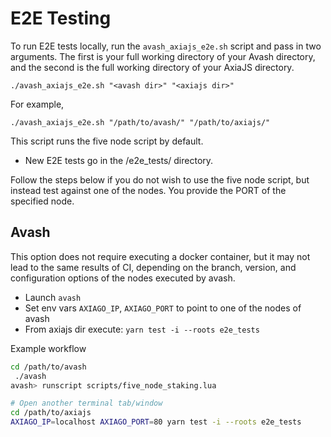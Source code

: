 # E2E Testing

To run E2E tests locally, run the `avash_axiajs_e2e.sh` script and pass in two arguments. The first is your full working directory of your Avash directory, and the second is the full working directory of your AxiaJS directory.

`./avash_axiajs_e2e.sh "<avash dir>" "<axiajs dir>"`

For example,

`./avash_axiajs_e2e.sh "/path/to/avash/" "/path/to/axiajs/"`

This script runs the five node script by default.

- New E2E tests go in the /e2e_tests/ directory.

Follow the steps below if you do not wish to use the five node script, but instead test against one of the nodes. You provide the PORT of the specified node.

## Avash

This option does not require executing a docker container, but it may not lead to the same results of CI, depending on the branch, version, and configuration options of the nodes executed by avash.

* Launch `avash`
* Set env vars `AXIAGO_IP`, `AXIAGO_PORT` to point to one of the nodes of avash
* From axiajs dir execute: `yarn test -i --roots e2e_tests`

Example workflow

```zsh
cd /path/to/avash
 ./avash
avash> runscript scripts/five_node_staking.lua

# Open another terminal tab/window
cd /path/to/axiajs
AXIAGO_IP=localhost AXIAGO_PORT=80 yarn test -i --roots e2e_tests
```
